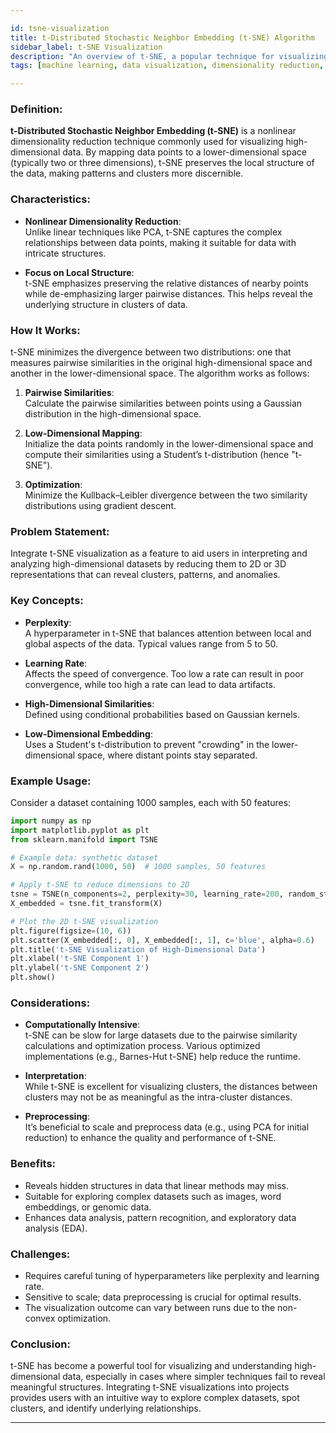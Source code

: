 ```yaml
---

id: tsne-visualization  
title: t-Distributed Stochastic Neighbor Embedding (t-SNE) Algorithm  
sidebar_label: t-SNE Visualization  
description: "An overview of t-SNE, a popular technique for visualizing high-dimensional data in two or three dimensions."  
tags: [machine learning, data visualization, dimensionality reduction, t-SNE, algorithms]  

---
```


### Definition:
**t-Distributed Stochastic Neighbor Embedding (t-SNE)** is a nonlinear dimensionality reduction technique commonly used for visualizing high-dimensional data. By mapping data points to a lower-dimensional space (typically two or three dimensions), t-SNE preserves the local structure of the data, making patterns and clusters more discernible.

### Characteristics:
- **Nonlinear Dimensionality Reduction**:  
  Unlike linear techniques like PCA, t-SNE captures the complex relationships between data points, making it suitable for data with intricate structures.
  
- **Focus on Local Structure**:  
  t-SNE emphasizes preserving the relative distances of nearby points while de-emphasizing larger pairwise distances. This helps reveal the underlying structure in clusters of data.

### How It Works:
t-SNE minimizes the divergence between two distributions: one that measures pairwise similarities in the original high-dimensional space and another in the lower-dimensional space. The algorithm works as follows:

1. **Pairwise Similarities**:  
   Calculate the pairwise similarities between points using a Gaussian distribution in the high-dimensional space.
   
2. **Low-Dimensional Mapping**:  
   Initialize the data points randomly in the lower-dimensional space and compute their similarities using a Student’s t-distribution (hence "t-SNE").
   
3. **Optimization**:  
   Minimize the Kullback–Leibler divergence between the two similarity distributions using gradient descent.

### Problem Statement:
Integrate t-SNE visualization as a feature to aid users in interpreting and analyzing high-dimensional datasets by reducing them to 2D or 3D representations that can reveal clusters, patterns, and anomalies.

### Key Concepts:
- **Perplexity**:  
  A hyperparameter in t-SNE that balances attention between local and global aspects of the data. Typical values range from 5 to 50.
  
- **Learning Rate**:  
  Affects the speed of convergence. Too low a rate can result in poor convergence, while too high a rate can lead to data artifacts.
  
- **High-Dimensional Similarities**:  
  Defined using conditional probabilities based on Gaussian kernels.
  
- **Low-Dimensional Embedding**:  
  Uses a Student's t-distribution to prevent "crowding" in the lower-dimensional space, where distant points stay separated.

### Example Usage:
Consider a dataset containing 1000 samples, each with 50 features:

```python
import numpy as np
import matplotlib.pyplot as plt
from sklearn.manifold import TSNE

# Example data: synthetic dataset
X = np.random.rand(1000, 50)  # 1000 samples, 50 features

# Apply t-SNE to reduce dimensions to 2D
tsne = TSNE(n_components=2, perplexity=30, learning_rate=200, random_state=42)
X_embedded = tsne.fit_transform(X)

# Plot the 2D t-SNE visualization
plt.figure(figsize=(10, 6))
plt.scatter(X_embedded[:, 0], X_embedded[:, 1], c='blue', alpha=0.6)
plt.title('t-SNE Visualization of High-Dimensional Data')
plt.xlabel('t-SNE Component 1')
plt.ylabel('t-SNE Component 2')
plt.show()
```

### Considerations:
- **Computationally Intensive**:  
  t-SNE can be slow for large datasets due to the pairwise similarity calculations and optimization process. Various optimized implementations (e.g., Barnes-Hut t-SNE) help reduce the runtime.
  
- **Interpretation**:  
  While t-SNE is excellent for visualizing clusters, the distances between clusters may not be as meaningful as the intra-cluster distances.

- **Preprocessing**:  
  It’s beneficial to scale and preprocess data (e.g., using PCA for initial reduction) to enhance the quality and performance of t-SNE.

### Benefits:
- Reveals hidden structures in data that linear methods may miss.
- Suitable for exploring complex datasets such as images, word embeddings, or genomic data.
- Enhances data analysis, pattern recognition, and exploratory data analysis (EDA).

### Challenges:
- Requires careful tuning of hyperparameters like perplexity and learning rate.
- Sensitive to scale; data preprocessing is crucial for optimal results.
- The visualization outcome can vary between runs due to the non-convex optimization.

### Conclusion:
t-SNE has become a powerful tool for visualizing and understanding high-dimensional data, especially in cases where simpler techniques fail to reveal meaningful structures. Integrating t-SNE visualizations into projects provides users with an intuitive way to explore complex datasets, spot clusters, and identify underlying relationships.

---
